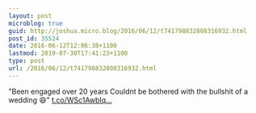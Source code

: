 ```yaml
---
layout: post
microblog: true
guid: http://joshua.micro.blog/2016/06/12/t741798832808316932.html
post_id: 35524
date: 2016-06-12T12:06:38+1100
lastmod: 2019-07-30T17:41:23+1100
type: post
url: /2016/06/12/t741798832808316932.html
---
```

"Been engaged over 20 years Couldnt be bothered with the bullshit of a wedding 😄" [t.co/WSc1AwbIq...](https://t.co/WSc1AwbIqC)
